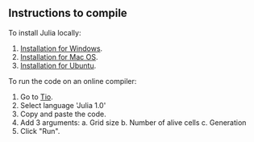 ## Instructions to compile

To install Julia locally:
1. [Installation for Windows](https://www.geeksforgeeks.org/how-to-install-julia-on-windows/).
2. [Installation for Mac OS](https://www.aere.iastate.edu/~pwei/aere504x/julia-mac.html).
3. [Installation for Ubuntu](https://ferrolho.github.io/blog/2019-01-26/how-to-install-julia-on-ubuntu).

To run the code on an online compiler:
1. Go to [Tio](https://tio.run/#).
2. Select language 'Julia 1.0'
3. Copy and paste the code.
4. Add 3 arguments: 
  a. Grid size
  b. Number of alive cells
  c. Generation
5. Click "Run".
